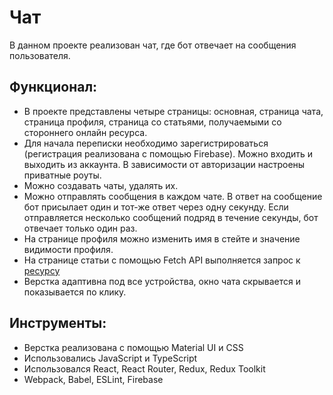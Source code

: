 # Чат
В данном проекте реализован чат, где бот отвечает на сообщения пользователя.

## Функционал:
* В проекте представлены четыре страницы: основная, страница чата, страница профиля, страница со статьями, получаемыми со стороннего онлайн ресурса.
* Для начала переписки необходимо зарегистрироваться (регистрация реализована c помощью Firebase). Можно входить и выходить из аккаунта. В зависимости от авторизации настроены приватные роуты.
* Можно создавать чаты, удалять их.
* Можно отправлять сообщения в каждом чате. В ответ на сообщение бот присылает один и тот-же ответ через одну секунду. Если отправляется несколько сообщений подряд в течение секунды, бот отвечает только один раз.
* На странице профиля можно изменить имя в стейте и значение видимости профиля.
* На странице статьи c помощью Fetch API выполняется запрос к [ресурсу](https://www.spaceflightnewsapi.net/)
* Верстка адаптивна под все устройства, окно чата скрывается и показывается по клику.

## Инструменты:
* Верстка реализована с помощью Material UI и CSS
* Использовались JavaScript и TypeScript
* Использовался React, React Router, Redux, Redux Toolkit
* Webpack, Babel, ESLint, Firebase
